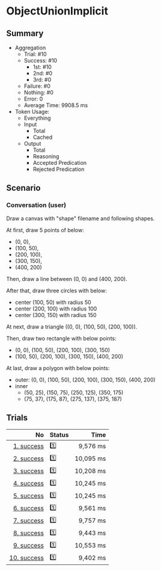 # ObjectUnionImplicit
## Summary
  - Aggregation
    - Trial: #10
    - Success: #10
      - 1st: #10
      - 2nd: #0
      - 3rd: #0
    - Failure: #0
    - Nothing: #0
    - Error: 0
    - Average Time: 9908.5 ms
  - Token Usage:
    - Everything
    - Input
      - Total
      - Cached
    - Output
      - Total
      - Reasoning
      - Accepted Predication
      - Rejected Predication

## Scenario
### Conversation (user)
Draw a canvas with "shape" filename and following shapes.

At first, draw 5 points of below:

  - (0, 0),
  - (100, 50),
  - (200, 100),
  - (300, 150),
  - (400, 200)

Then, draw a line between (0, 0) and (400, 200).

After that, draw three circles with below:

  - center (100, 50) with radius 50
  - center (200, 100) with radius 100
  - center (300, 150) with radius 150

At next, draw a triangle ((0, 0), (100, 50), (200, 100)).

Then, draw two rectangle with below points:

  - (0, 0), (100, 50), (200, 100), (300, 150)
  - (100, 50), (200, 100), (300, 150), (400, 200)

At last, draw a polygon with below points:

  - outer: (0, 0), (100, 50), (200, 100), (300, 150), (400, 200)
  - inner
    - (50, 25), (150, 75), (250, 125), (350, 175)
    - (75, 37), (175, 87), (275, 137), (375, 187)

## Trials
No | Status | Time
---:|:-------|------:
[1. success](./trials/1.success.json) | 1️⃣ | 9,576 ms
[2. success](./trials/2.success.json) | 1️⃣ | 10,095 ms
[3. success](./trials/3.success.json) | 1️⃣ | 10,208 ms
[4. success](./trials/4.success.json) | 1️⃣ | 10,245 ms
[5. success](./trials/5.success.json) | 1️⃣ | 10,245 ms
[6. success](./trials/6.success.json) | 1️⃣ | 9,561 ms
[7. success](./trials/7.success.json) | 1️⃣ | 9,757 ms
[8. success](./trials/8.success.json) | 1️⃣ | 9,443 ms
[9. success](./trials/9.success.json) | 1️⃣ | 10,553 ms
[10. success](./trials/10.success.json) | 1️⃣ | 9,402 ms